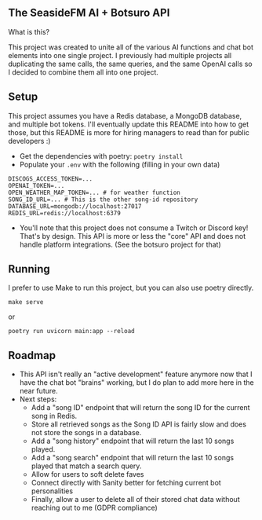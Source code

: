 ## The SeasideFM AI + Botsuro API

What is this?

This project was created to unite all of the various AI functions and chat bot elements into one single project.
I previously had multiple projects all duplicating the same calls, the same queries, and the same OpenAI calls so I decided to combine them all into one project.

## Setup
This project assumes you have a Redis database, a MongoDB database, and multiple bot tokens.
I'll eventually update this README into how to get those, but this README is more for hiring managers to read than for public developers :)

- Get the dependencies with poetry: `poetry install`
- Populate your `.env` with the following (filling in your own data)
```shell
DISCOGS_ACCESS_TOKEN=...
OPENAI_TOKEN=...
OPEN_WEATHER_MAP_TOKEN=... # for weather function
SONG_ID_URL=... # This is the other song-id repository
DATABASE_URL=mongodb://localhost:27017
REDIS_URL=redis://localhost:6379
```
- You'll note that this project does not consume a Twitch or Discord key! That's by design. This API is more or less the "core" API and does not handle platform integrations. (See the botsuro project for that)

## Running

I prefer to use Make to run this project, but you can also use poetry directly.

```shell
make serve
```

or 

```shell
poetry run uvicorn main:app --reload
```

## Roadmap
- This API isn't really an "active development" feature anymore now that I have the chat bot "brains" working, but I do plan to add more here in the near future.
- Next steps:
  - Add a "song ID" endpoint that will return the song ID for the current song in Redis.
  - Store all retrieved songs as the Song ID API is fairly slow and does not store the songs in a database.
  - Add a "song history" endpoint that will return the last 10 songs played.
  - Add a "song search" endpoint that will return the last 10 songs played that match a search query.
  - Allow for users to soft delete faves
  - Connect directly with Sanity better for fetching current bot personalities
  - Finally, allow a user to delete all of their stored chat data without reaching out to me (GDPR compliance)